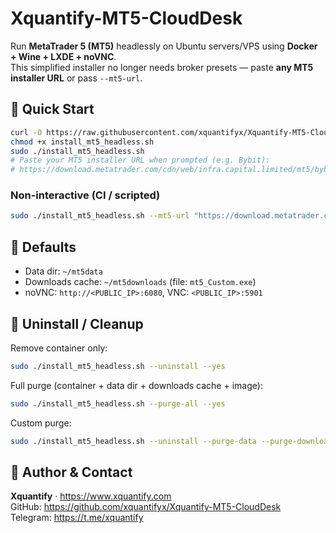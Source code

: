 # Xquantify-MT5-CloudDesk

Run **MetaTrader 5 (MT5)** headlessly on Ubuntu servers/VPS using **Docker + Wine + LXDE + noVNC**.  
This simplified installer no longer needs broker presets — paste **any MT5 installer URL** or pass `--mt5-url`.

## 🚀 Quick Start

```bash
curl -O https://raw.githubusercontent.com/xquantifyx/Xquantify-MT5-CloudDesk/main/install_mt5_headless.sh
chmod +x install_mt5_headless.sh
sudo ./install_mt5_headless.sh
# Paste your MT5 installer URL when prompted (e.g. Bybit):
# https://download.metatrader.com/cdn/web/infra.capital.limited/mt5/bybit5setup.exe
```

### Non-interactive (CI / scripted)
```bash
sudo ./install_mt5_headless.sh --mt5-url "https://download.metatrader.com/cdn/web/infra.capital.limited/mt5/bybit5setup.exe"
```

## 🔑 Defaults
- Data dir: `~/mt5data`
- Downloads cache: `~/mt5downloads` (file: `mt5_Custom.exe`)
- noVNC: `http://<PUBLIC_IP>:6080`, VNC: `<PUBLIC_IP>:5901`

## 🧹 Uninstall / Cleanup

Remove container only:
```bash
sudo ./install_mt5_headless.sh --uninstall --yes
```

Full purge (container + data dir + downloads cache + image):
```bash
sudo ./install_mt5_headless.sh --purge-all --yes
```

Custom purge:
```bash
sudo ./install_mt5_headless.sh --uninstall --purge-data --purge-downloads --purge-images --yes
```

## 📌 Author & Contact
**Xquantify** · https://www.xquantify.com  
GitHub: https://github.com/xquantifyx/Xquantify-MT5-CloudDesk  
Telegram: https://t.me/xquantify
